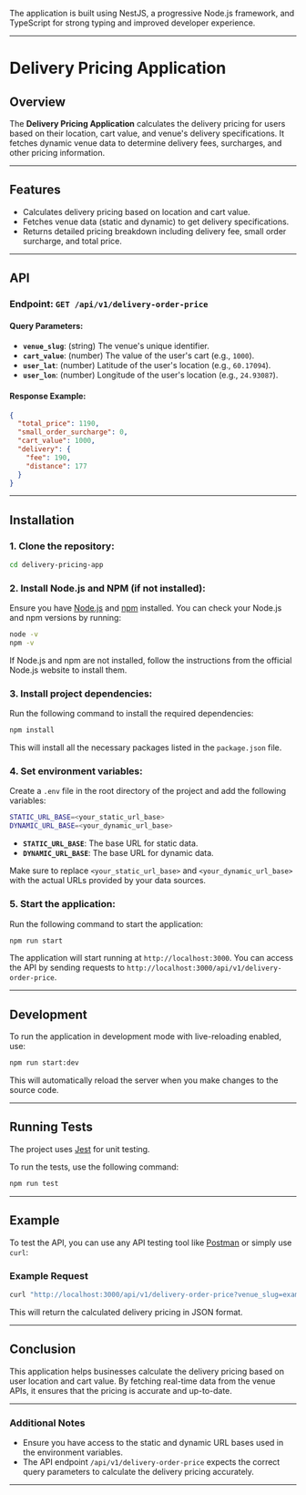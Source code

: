 The application is built using NestJS, a progressive Node.js framework, and TypeScript for strong typing and improved developer experience.

---

# Delivery Pricing Application

## Overview

The **Delivery Pricing Application** calculates the delivery pricing for users based on their location, cart value, and venue's delivery specifications. It fetches dynamic venue data to determine delivery fees, surcharges, and other pricing information.

---

## Features

- Calculates delivery pricing based on location and cart value.
- Fetches venue data (static and dynamic) to get delivery specifications.
- Returns detailed pricing breakdown including delivery fee, small order surcharge, and total price.

---

## API

### Endpoint: `GET /api/v1/delivery-order-price`

#### Query Parameters:

- **`venue_slug`**: (string) The venue's unique identifier.
- **`cart_value`**: (number) The value of the user's cart (e.g., `1000`).
- **`user_lat`**: (number) Latitude of the user's location (e.g., `60.17094`).
- **`user_lon`**: (number) Longitude of the user's location (e.g., `24.93087`).

#### Response Example:

```json
{
  "total_price": 1190,
  "small_order_surcharge": 0,
  "cart_value": 1000,
  "delivery": {
    "fee": 190,
    "distance": 177
  }
}
```

---

## Installation

### 1. Clone the repository:

```bash
cd delivery-pricing-app
```

### 2. Install Node.js and NPM (if not installed):

Ensure you have [Node.js](https://nodejs.org/en/) and [npm](https://www.npmjs.com/) installed. You can check your Node.js and npm versions by running:

```bash
node -v
npm -v
```

If Node.js and npm are not installed, follow the instructions from the official Node.js website to install them.

### 3. Install project dependencies:

Run the following command to install the required dependencies:

```bash
npm install
```

This will install all the necessary packages listed in the `package.json` file.

### 4. Set environment variables:

Create a `.env` file in the root directory of the project and add the following variables:

```bash
STATIC_URL_BASE=<your_static_url_base>
DYNAMIC_URL_BASE=<your_dynamic_url_base>
```

- **`STATIC_URL_BASE`**: The base URL for static data.
- **`DYNAMIC_URL_BASE`**: The base URL for dynamic data.

Make sure to replace `<your_static_url_base>` and `<your_dynamic_url_base>` with the actual URLs provided by your data sources.

### 5. Start the application:

Run the following command to start the application:

```bash
npm run start
```

The application will start running at `http://localhost:3000`. You can access the API by sending requests to `http://localhost:3000/api/v1/delivery-order-price`.

---

## Development

To run the application in development mode with live-reloading enabled, use:

```bash
npm run start:dev
```

This will automatically reload the server when you make changes to the source code.

---

## Running Tests

The project uses [Jest](https://jestjs.io/) for unit testing.

To run the tests, use the following command:

```bash
npm run test
```

---

## Example

To test the API, you can use any API testing tool like [Postman](https://www.postman.com/) or simply use `curl`:

### Example Request

```bash
curl "http://localhost:3000/api/v1/delivery-order-price?venue_slug=example-venue&cart_value=1000&user_lat=40.7128&user_lon=-74.0060"
```

This will return the calculated delivery pricing in JSON format.

---

## Conclusion

This application helps businesses calculate the delivery pricing based on user location and cart value. By fetching real-time data from the venue APIs, it ensures that the pricing is accurate and up-to-date.

---

### Additional Notes

- Ensure you have access to the static and dynamic URL bases used in the environment variables.
- The API endpoint `/api/v1/delivery-order-price` expects the correct query parameters to calculate the delivery pricing accurately.

---
